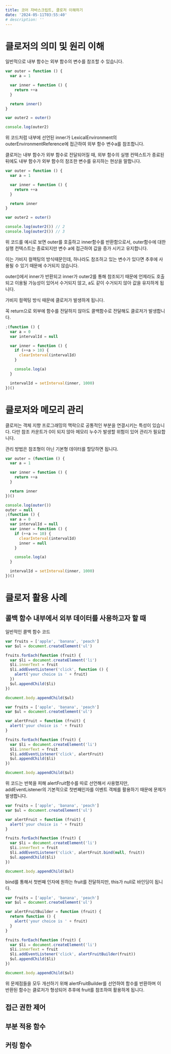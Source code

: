 ```yaml
---
title: 코어 자바스크립트, 클로저 이해하기
date: '2024-05-11T03:55:40'
# description: ''
---
```


# 클로저의 의미 및 원리 이해

일반적으로 내부 함수는 외부 함수의 변수를 참조할 수 있습니다.

```jsx
var outer = function () {
  var a = 1

  var inner = function () {
    return ++a
  }

  return inner()
}

var outer2 = outer()

console.log(outer2)
```

위 코드처럼 내부에 선언된 inner가 LexicalEnvironment의 outerEnvironmentReference에 접근하여 외부 함수 변수a를 참조합니다.

클로저는 내부 함수가 외부 함수로 전달되어질 때, 외부 함수의 실행 컨텍스트가 종료된 뒤에도 내부 함수가 외부 함수의 참조한 변수를 유지하는 현상을 말합니다.

```jsx
var outer = function () {
  var a = 1

  var inner = function () {
    return ++a
  }

  return inner
}

var outer2 = outer()

console.log(outer2()) // 2
console.log(outer2()) // 3
```

위 코드를 예시로 보면 outer를 호출하고 inner함수를 반환함으로서, outer함수에 대한 실행 컨텍스트는 종료되지만 변수 a에 접근하여 값을 증가 시키고 유지합니다.

이는 가비지 컬렉팅의 방식때문인데, 하나라도 참조하고 있는 변수가 있다면 추후에 사용될 수 있기 때문에 수거되지 않습니다.

outer()에서 inner가 반환되고 inner가 outer2를 통해 참조되기 때문에 언제라도 호출되고 이용될 가능성이 있어서 수거되지 않고, a도 같이 수거되지 않아 값을 유지하게 됩니다.

가비지 컬렉팅 방식 때문에 클로저가 발생하게 됩니다.

꼭 return으로 외부에 함수를 전달하지 않아도 콜백함수로 전달해도 클로저가 발생합니다.

```jsx
;(function () {
  var a = 0
  var intervalId = null

  var inner = function () {
    if (++a > 10) {
      clearInterval(intervalId)
    }

    console.log(a)
  }

  intervalId = setInterval(inner, 1000)
})()
```

# 클로저와 메모리 관리

클로저는 객체 지향 프로그래밍의 맥락으로 공통적인 부분을 연결시키는 특성이 있습니다. 다만 참조 카운트가 0이 되지 않아 메모리 누수가 발생할 위험이 있어 관리가 필요합니다.

관리 방법은 참조형이 아닌 기본형 데이터를 할당하면 됩니다.

```jsx
var outer = (function () {
  var a = 1

  var inner = function () {
    return ++a
  }

  return inner
})()

console.log(outer())
outer = null
;(function () {
  var a = 0
  var intervalId = null
  var inner = function () {
    if (++a >= 10) {
      clearInterval(intervalId)
      inner = null
    }

    console.log(a)
  }

  intervalId = setInterval(inner, 1000)
})()
```

# 클로저 활용 사례

## 콜백 함수 내부에서 외부 데이터를 사용하고자 할 때

일반적인 콜백 함수 코드

```jsx
var fruits = ['apple', 'banana', 'peach']
var $ul = document.createElement('ul')

fruits.forEach(function (fruit) {
  var $li = document.createElement('li')
  $li.innerText = fruit
  $li.addEventListener('click', function () {
    alert('your choice is ' + fruit)
  })
  $ul.appendChild($li)
})

document.body.appendChild($ul)
```

```jsx
var fruits = ['apple', 'banana', 'peach']
var $ul = document.createElement('ul')

var alertFruit = function (fruit) {
  alert('your choice is ' + fruit)
}

fruits.forEach(function (fruit) {
  var $li = document.createElement('li')
  $li.innerText = fruit
  $li.addEventListener('click', alertFruit)
  $ul.appendChild($li)
})

document.body.appendChild($ul)
```

위 코드는 반복을 피해 alertFruit함수를 따로 선언해서 사용했지만, addEventListener의 기본적으로 첫번째인자를 이벤트 객체를 활용하기 때문에 문제가 발생합니다.

```jsx
var fruits = ['apple', 'banana', 'peach']
var $ul = document.createElement('ul')

var alertFruit = function (fruit) {
  alert('your choice is ' + fruit)
}

fruits.forEach(function (fruit) {
  var $li = document.createElement('li')
  $li.innerText = fruit
  $li.addEventListener('click', alertFruit.bind(null, fruit))
  $ul.appendChild($li)
})

document.body.appendChild($ul)
```

bind를 통해서 첫번째 인자에 원하는 fruit를 전달하지만, this가 null로 바인딩이 됩니다.

```jsx
var fruits = ['apple', 'banana', 'peach']
var $ul = document.createElement('ul')

var alertFruitBuilder = function (fruit) {
  return function () {
    alert('your choice is ' + fruit)
  }
}

fruits.forEach(function (fruit) {
  var $li = document.createElement('li')
  $li.innerText = fruit
  $li.addEventListener('click', alertFruitBuilder(fruit))
  $ul.appendChild($li)
})

document.body.appendChild($ul)
```

위 문제점들을 모두 개선하기 위해 alertFruitBuilder를 선언하여 함수를 반환하며 이 반환된 함수는 클로저가 형성되어 추후에 fruit를 참조하여 활용하게 됩니다.

## 접근 권한 제어

## 부분 적용 함수

## 커링 함수
